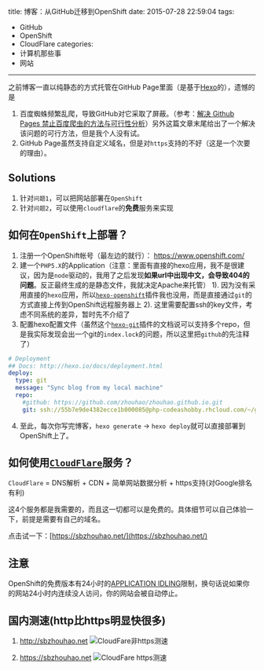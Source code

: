 title: 博客：从GitHub迁移到OpenShift
date: 2015-07-28 22:59:04
tags:
 - GitHub
 - OpenShift
 - CloudFlare
categories:
 - 计算机那些事
 - 网站
---
之前博客一直以纯静态的方式托管在GitHub Page里面（是基于[Hexo](https://hexo.io/)的），遗憾的是

1. 百度蜘蛛频繁乱爬，导致GitHub对它采取了屏蔽。（参考：[解决 Github Pages 禁止百度爬虫的方法与可行性分析](http://jerryzou.com/posts/feasibility-of-allowing-baiduSpider-for-Github-Pages/)）另外这篇文章末尾给出了一个解决该问题的可行方法，但是我个人没有试。
2. GitHub Page虽然支持自定义域名，但是对`https`支持的不好（这是一个次要的理由）。

<!-- more -->
## Solutions
1. 针对`问题1`，可以把网站部署在`OpenShift`
2. 针对`问题2`，可以使用`cloudflare`的**免费**服务来实现

## 如何在`OpenShift`上部署？
1. 注册一个OpenShift帐号（最左边的就行）： https://www.openshift.com/
2. 建一个`PHP5.X`的Application（注意：里面有直接的hexo应用，我不是很建议，因为是`node`驱动的，我用了之后发现**如果url中出现中文，会导致404的问题**。反正最终生成的是静态文件，我就决定Apache来托管）
    1). 因为没有采用直接的`hexo`应用，所以[`hexo-openshift`](https://github.com/hexojs/hexo-deployer-openshift)插件我也没用，而是直接通过`git`的方式直接上传到OpenShift远程服务器上
    2). 这里需要配置ssh的key文件，考虑不同系统的差异，暂时先不介绍了
3. 配置hexo配置文件（虽然这个[`hexo-git`](https://github.com/hexojs/hexo-deployer-git)插件的文档说可以支持多个repo，但是我实际发现会出一个git的`index.lock`的问题，所以这里把`github`的先注释了）
```yml
# Deployment
## Docs: http://hexo.io/docs/deployment.html
deploy:
  type: git
  message: "Sync blog from my local machine"
  repo:
    #github: https://github.com/zhouhao/zhouhao.github.io.git
    git: ssh://55b7e9de4382ecce1b000085@php-codeashobby.rhcloud.com/~/git/php.git/
```
4. 至此，每次你写完博客，`hexo generate` -> `hexo deploy`就可以直接部署到OpenShift上了。

## 如何使用[`CloudFlare`](https://www.cloudflare.com/)服务？
`CloudFlare` = DNS解析 + CDN + 简单网站数据分析 + https支持(对Google排名有利)

这4个服务都是我需要的，而且这一切都可以是免费的。具体细节可以自己体验一下，前提是需要有自己的域名。

点击试一下：[https://sbzhouhao.net/](https://sbzhouhao.net/)

## 注意
OpenShift的免费版本有24小时的[APPLICATION IDLING](https://www.openshift.com/products/pricing/plan-comparison)限制，换句话说如果你的网站24小时内连续没人访问，你的网站会被自动停止。

## 国内测速(http比https明显快很多)
1. http://sbzhouhao.net
![CloudFare非https测速](https://dn-myblog.qbox.me/img/blog/openshift/1.png "CloudFare非https测速")

2. https://sbzhouhao.net
![CloudFare https测速](https://dn-myblog.qbox.me/img/blog/openshift/2.png "CloudFare https测速")
